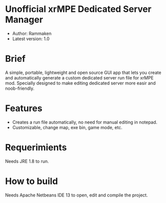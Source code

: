 # Unofficial xrMPE Dedicated Server Manager

- Author: Rammaken
- Latest version: 1.0

# Brief
A simple, portable, lightweight and open source GUI app that lets you create and automatically generate a custom dedicated server run file for xrMPE mod.
Specially designed to make editing dedicated server more easir and noob-friendly.

# Features
- Creates a run file automatically, no need for manual editing in notepad.
- Customizable, change map, exe bin, game mode, etc.

# Requerimients
Needs JRE 1.8 to run.

# How to build
Needs Apache Netbeans IDE 13 to open, edit and compile the project.
